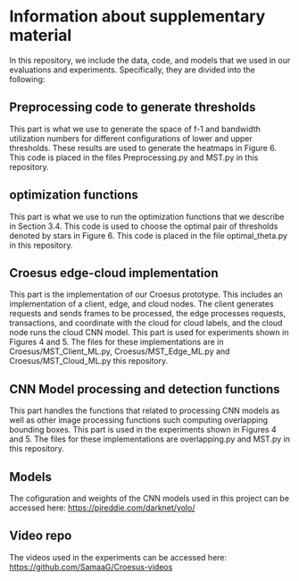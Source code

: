 # Information about supplementary material

In this repository, we include the data, code, and models that we used in our evaluations and experiments. Specifically, they are divided into the following:

## Preprocessing code to generate thresholds
This part is what we use to generate the space of f-1 and bandwidth utilization numbers for different configurations of lower and upper thresholds. These results are used to generate the heatmaps in Figure 6. This code is placed in the files Preprocessing.py and MST.py in this repository. 

## optimization functions
This part is what we use to run the optimization functions that we describe in Section 3.4. This code is used to choose the optimal pair of thresholds denoted by stars in Figure 6. This code is placed in the file optimal_theta.py in this repository.

## Croesus edge-cloud implementation
This part is the implementation of our Croesus prototype. This includes an implementation of a client, edge, and cloud nodes. The client generates requests and sends frames to be processed, the edge processes requests, transactions, and coordinate with the cloud for cloud labels, and the cloud node runs the cloud CNN model. This part is used for experiments shown in Figures 4 and 5. The files for these implementations are in Croesus/MST_Client_ML.py, Croesus/MST_Edge_ML.py and Croesus/MST_Cloud_ML.py this repository.

## CNN Model processing and detection functions
This part handles the functions that related to processing CNN models as well as other image processing functions such computing overlapping bounding boxes. This part is used in the experiments shown in Figures 4 and 5. The files for these implementations are overlapping.py and MST.py in this repository.

## Models
The cofiguration and weights of the CNN models used in this project can be accessed here: https://pjreddie.com/darknet/yolo/

## Video repo
The videos used in the experiments can be accessed here: https://github.com/SamaaG/Croesus-videos


